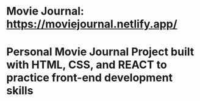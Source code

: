 # Movie Journal: https://moviejournal.netlify.app/

# Personal Movie Journal Project built with HTML, CSS, and REACT to practice front-end development skills
